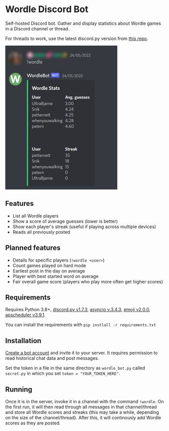 # Wordle Discord Bot
Self-hosted Discord bot. Gather and display statistics about Wordle games in a Discord channel or thread.

For threads to work, use the latest discord.py version from [this repo](https://github.com/Rapptz/discord.py).

![The bot sending a message in a Discord channel](images/stats.png)


## Features
- List all Wordle players
- Show a score of average guesses (lower is better)
- Show each player's streak (useful if playing across multiple devices)
- Reads all previously posted 


## Planned features
- Details for specific players (`!wordle <user>`)
- Count games played on hard mode
- Earliest post in the day on average
- Player with best started word on average
- Fair overall game score (players who play more often get higher scores)


## Requirements
Requires Python 3.8+, [discord.py v1.7.3](https://pypi.org/project/discord.py/), [asyncio v.3.4.3](https://pypi.org/project/asyncio/), [emoji v2.0.0](https://pypi.org/project/emoji/), [apscheduler v3.9.1](https://pypi.org/project/APScheduler/).

You can install the requirements with `pip instlall -r requirements.txt`

## Installation
[Create a bot account](https://discordpy.readthedocs.io/en/stable/discord.html) and invite it to your server.
It requires permission to read historical chat data and post messages.

Set the token in a file in the same directory as `wordle_bot.py` called `secret.py` in which you set `token = "YOUR_TOKEN_HERE"`.

## Running

Once it is in the server, invoke it in a channel with the command `!wordle`.
On the first run, it will then read through all messages in that channel/thread and store all Wordle scores and streaks (this may take a while, depending on the size of the channel/thread).
After this, it will continously add Wordle scores as they are posted.
